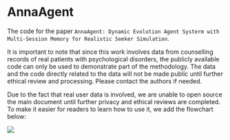 # AnnaAgent

The code for the paper `AnnaAgent: Dynamic Evolution Agent Systerm with Multi-Session Memory for Realistic Seeker Simulation`.

It is important to note that since this work involves data from counselling records of real patients with psychological disorders, the publicly available code can only be used to demonstrate part of the methodology. The data and the code directly related to the data will not be made public until further ethical review and processing. Please contact the authors if needed.

Due to the fact that real user data is involved, we are unable to open source the main document until further privacy and ethical reviews are completed. To make it easier for readers to learn how to use it, we add the flowchart below:

![](https://github.com/sci-m-wang/AnnaAgent/figure/whiteboard_exported_image_en.png)
